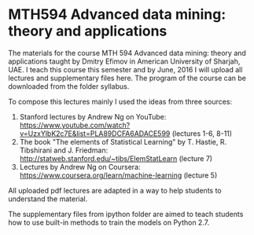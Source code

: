 # MTH594 Advanced data mining: theory and applications

The materials for the course MTH 594 Advanced data mining: theory and applications taught by Dmitry Efimov in American University of Sharjah, UAE.
I teach this course this semester and by June, 2016 I will upload all lectures and supplementary files here. The program of the course can be downloaded from the folder syllabus.

To compose this lectures mainly I used the ideas from three sources: 

1. Stanford lectures by Andrew Ng on YouTube: https://www.youtube.com/watch?v=UzxYlbK2c7E&list=PLA89DCFA6ADACE599 (lectures 1-6, 8-11)
2. The book "The elements of Statistical Learning" by T. Hastie, R. Tibshirani and J. Friedman: http://statweb.stanford.edu/~tibs/ElemStatLearn (lecture 7)
3. Lectures by Andrew Ng on Coursera: https://www.coursera.org/learn/machine-learning (lecture 5)

All uploaded pdf lectures are adapted in a way to help students to understand the material.

The supplementary files from ipython folder are aimed to teach students how to use built-in methods to train the models on Python 2.7.



